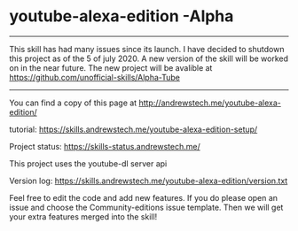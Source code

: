 # youtube-alexa-edition -Alpha
--------------------------------------------------------------------------------------------------------------------------------------------------------

This skill has had many issues since its launch. I have decided to shutdown this project as of the 5 of july 2020. A new version of the skill will be worked on in the near future. The new project will be avalible at https://github.com/unofficial-skills/Alpha-Tube

---------------------------------------------------------------------------------------------------------------------------------------------------------


You can find a copy of this page at http://andrewstech.me/youtube-alexa-edition/

tutorial: https://skills.andrewstech.me/youtube-alexa-edition-setup/

Project status: https://skills-status.andrewstech.me/

This project uses the youtube-dl server api

Version log: https://skills.andrewstech.me/youtube-alexa-edition/version.txt

Feel free to edit the code and add new features. If you do please open an issue and choose the Community-editions issue template. Then we will get your extra features merged into the skill!

